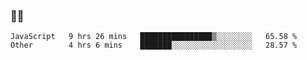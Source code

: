 ### 👨‍💻

<!--START_SECTION:waka-->

```text
JavaScript   9 hrs 26 mins   ████████████████▒░░░░░░░░   65.58 %
Other        4 hrs 6 mins    ███████░░░░░░░░░░░░░░░░░░   28.57 %
```

<!--END_SECTION:waka-->

